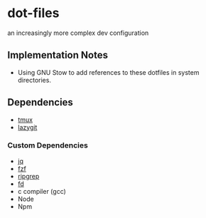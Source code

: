 # dot-files

an increasingly more complex dev configuration

## Implementation Notes

- Using GNU Stow to add references to these dotfiles in system directories.

## Dependencies

- [tmux](https://github.com/tmux/tmux/wiki)
- [lazygit](https://github.com/jesseduffield/lazygit)

### Custom Dependencies

- [jq](https://stedolan.github.io/jq/)
- [fzf](https://github.com/junegunn/fzf)
- [ripgrep](https://github.com/BurntSushi/ripgrep)
- [fd](https://github.com/sharkdp/fd)
- c compiler (gcc)
- Node
- Npm
